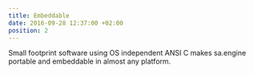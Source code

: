 ```yaml
---
title: Embeddable
date: 2016-09-28 12:37:00 +02:00
position: 2
---
```


Small footprint software using OS independent ANSI C makes sa.engine portable and embeddable in almost any platform.